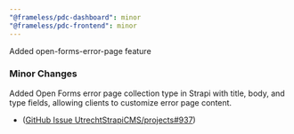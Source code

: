 ```yaml
---
"@frameless/pdc-dashboard": minor
"@frameless/pdc-frontend": minor
---
```


Added open-forms-error-page feature

### Minor Changes

Added Open Forms error page collection type in Strapi with title, body, and type fields, allowing clients to customize error page content.

- ([GitHub Issue UtrechtStrapiCMS/projects#937](https://github.com/orgs/frameless/projects/45/views/1?pane=issue&itemId=84125224&issue=frameless%7Cstrapi%7C937))
